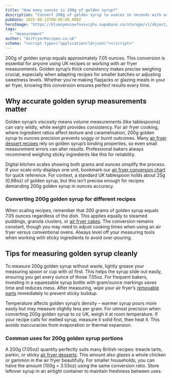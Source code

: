 ```yaml
---
title: "How many ounces is 200g of golden syrup?"
description: "Convert 200g of golden syrup to ounces in seconds with our easy guide. Perfect for air fryer recipes and baking accuracy."
pubDate: 2025-08-12T00:00:00.000Z
heroImage: "https://klueoymssxwfnxsvcyhv.supabase.co/storage/v1/object/public/md/200g-golden-syrup-to-ounces-3dcf0731.webp"
tags:
  - "measurement"
author: "AirFryerRecipes.co.uk"
schema: "<script type=\"application/ld+json\"></script>"
---
```


<p>200g of golden syrup equals approximately 7.05 ounces. This conversion is essential for anyone using UK recipes or working with air fryer measurements. Golden syrup’s thick consistency makes precise weighing crucial, especially when adapting recipes for smaller batches or adjusting sweetness levels. Whether you’re making flapjacks or glazing meats in your air fryer, knowing this conversion ensures perfect results every time.</p>  

<h2>Why accurate golden syrup measurements matter</h2>  
<p>Golden syrup’s viscosity means volume measurements (like tablespoons) can vary wildly, while weight provides consistency. For air fryer cooking, where ingredient ratios affect texture and caramelisation, 200g golden syrup to ounces precision prevents soggy or burnt outcomes. Many <a href=https://www.airfryerrecipe.co.uk/recipes>air fryer dessert recipes</a> rely on golden syrup’s binding properties, so even small measurement errors can alter results. Professional bakers always recommend weighing sticky ingredients like this for reliability.</p>  

<p>Digital kitchen scales showing both grams and ounces simplify the process. If your scale only displays one unit, bookmark our <a href=https://www.airfryerrecipe.co.uk/air-fryer-conversion-chart>air fryer conversion chart</a> for quick reference. For context, a standard UK tablespoon holds about 25g (0.88oz) of golden syrup, but this isn’t precise enough for recipes demanding 200g golden syrup in ounces accuracy.</p>  

<h3>Converting 200g golden syrup for different recipes</h3>  
<p>When scaling recipes, remember that 200 grams of golden syrup equals 7.05 ounces regardless of the dish. This applies equally to steamed puddings, granola clusters, or <a href=https://www.airfryerrecipe.co.uk/recipe-category/cakes>air fryer cakes</a>. The conversion remains constant, though you may need to adjust cooking times when using an air fryer versus conventional ovens. Always level off your measuring tools when working with sticky ingredients to avoid over-pouring.</p>  

<h2>Tips for measuring golden syrup cleanly</h2>  
<p>To measure 200g golden syrup without waste, lightly grease your measuring spoon or cup with oil first. This helps the syrup slide out easily, ensuring you get every ounce of those 7.05oz. For frequent bakers, investing in a squeezable syrup bottle with gram/ounce markings saves time and reduces mess. After measuring, wipe your air fryer’s <a href=https://www.airfryerrecipe.co.uk/air-fryer-cleaner>removable parts</a> immediately to prevent sticky buildup.</p>  

<p>Temperature affects golden syrup’s density – warmer syrup pours more easily but may measure slightly less per gram. For utmost precision when converting 200g golden syrup to oz UK, weigh it at room temperature. If your recipe calls for melted syrup, measure it solid first, then heat it. This avoids inaccuracies from evaporation or thermal expansion.</p>  

<h3>Common uses for 200g golden syrup portions</h3>  
<p>A 200g (7.05oz) quantity perfectly suits many British recipes: treacle tarts, parkin, or sticky <a href=https://www.airfryerrecipe.co.uk/recipe-category/dessert>air fryer desserts</a>. This amount also glazes a whole chicken or gammon in the air fryer beautifully. For smaller households, you can halve the amount (100g = 3.53oz) using the same conversion ratio. Store leftover syrup in an airtight container to maintain freshness between uses.</p>